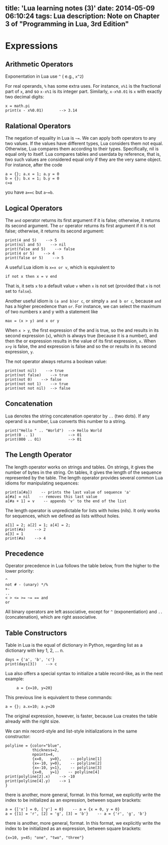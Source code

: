 title: 'Lua learning notes (3)'
date: 2014-05-09 06:10:24
tags: Lua
description: Note on Chapter 3 of "Programming in Lua, 3rd Edition"
---

# Expressions

## Arithmetic Operators

Exponentation in Lua use `^` ( e.g., `x^2`)

For real operands, `%` has some extra uses. For instance, `x%1` is the fractional part of `x`, and so `x-x%1` is its integer part. Similarly, `x-x%0.01` is `x` with exactly two decimal digits:

```
x = math.pi
print(x - x%0.01)       --> 3.14
```
## Ralational Operators

The negation of equality in Lua is `~=`. We can apply both operators to any two values. If the values have different types, Lua considers them not equal. Otherwise, Lua compares them according to their types. Specifically, nil is equal only to itself.
Lua compares tables and userdata by reference, that is, two such values are considered equal only if they are the very same object. For instance, after the code

```
a = {}; a.x = 1; a.y = 0
b = {}; b.x = 1; b.y = 0 
c=a
```
you have `a==c` but `a~=b`.

## Logical Operators

The `and` operator returns its first argument if it is false; otherwise, it returns its second argument. The `or` operator returns its first argument if it is not false; otherwise, it returns its second argument:

```
print(4 and 5)    --> 5
print(nil and 5)    --> nil
print(false and 5)    --> false
print(4 or 5)    --> 4
print(false or 5)    --> 5
```
A useful Lua idiom is `x=x or v`, which is equivalent to 

```
if not x then x = v end
```
That is, it sets `x` to a default value `v` when `x` is not set (provided that `x` is not set to `false`).

Another useful idiom is `(a and b)or c`, or simply `a and b or c`, because `and` has a higher precedence than `or`. For instance, we can select the maximum of two numbers x and y with a statement like

```
max = (x > y) and x or y
```
When `x > y`, the first expression of the and is true, so the and results in its second expression (`x`), which is always true (because it is a number), and then the or expression results in the value of its first expression, `x`. When `x>y` is false, the and expression is false and so the or results in its second expression, `y`.

The not operator always returns a boolean value:

```
print(not nil)    --> true
print(not false)    --> true
print(not 0)    --> false
print(not not 1)    --> true
print(not not nil)  --> false
```

## Concatenation

Lua denotes the string concatenation operator by `..` (two dots). If any operand is a number, Lua converts this number to a string. 

```
print("Hello " .. "World")  --> Hello World
print(0 .. 1)               --> 01
print(000 .. 01)            --> 01
```
## The Length Operator

The length operator works on strings and tables. On strings, it gives the number of bytes in the string. On tables, it gives the length of the sequence represented by the table.
The length operator provides several common Lua idioms for manipulating sequences:

```
print(a[#a])    -- prints the last value of sequence 'a'
a[#a] = nil    -- removes this last value
a[#a + 1] = v    -- appends 'v' to the end of the list
```

The length operator is unpredictable for lists with holes (nils). It only works for sequences, which we defined as lists without holes.

```
a[1] = 2; a[2] = 1; a[4] = 2;
print(#a)    --> 2
a[3] = 1
print(#a)    --> 4
```
## Precedence
Operator precedence in Lua follows the table below, from the higher to the lower priority:

```
^
not # - (unary) */%
+-
..
< > <= >= ~= == and
or
```
All binary operators are left associative, except for `^` (exponentiation) and `..` (concatenation), which are right associative. 

## Table Constructors

Table in Lua is the equal of dictionary in Python, regarding list as a dictionary with key 1, 2, ... n.

```
days = {'a', 'b', 'c'}
print(days[3])    --> c
```
Lua also offers a special syntax to initialize a table record-like, as in the next example:

```
     a = {x=10, y=20}
```

This previous line is equivalent to these commands:

```
a = {}; a.x=10; a.y=20
```
The original expression, however, is faster, because Lua creates the table already with the right size.

We can mix record-style and list-style initializations in the same constructor:

```
polyline = {color="blue",
            thickness=2,
            npoints=4,
            {x=0,   y=0},    -- polyline[1]
            {x=-10, y=0},    -- polyline[2]
            {x=-10, y=1},    -- polyline[3]
            {x=0,   y=1}    -- polyline[4]
print(polyline[2].x)    --> -10
print(polyline[4].y)    --> 1
}
```
there is another, more general, format. In this format, we explicitly write the index to be initialized as an expression, between square brackets:

```
a = {['x'] = 0, ['y'] = 0}    -- a = {x = 0, y = 0}
a = {[1] = 'r', [2] = 'g', [3] = 'b'}    -- a = {'r', 'g', 'b'}
```
there is another, more general, format. In this format, we explicitly write the index to be initialized as an expression, between square brackets:

```
{x=10, y=45; "one", "two", "three"}
```

